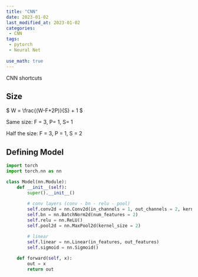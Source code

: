 ```yaml
---
title: "CNN"
date: 2023-01-02
last_modified_at: 2023-01-02
categories:
 - CNN
tags:
 - pytorch
 - Neural Net
 
use_math: true
---
```

CNN shortcuts

## Size

$ W = \frac{(W-F+2P)}{S} + 1 $

Same size: F = 3, P= 1, S= 1

Half the size: F = 3, P = 1, S = 2

## Defining Model


```python
import torch
import torch.nn as nn

class Model(nn.Module):
    def __init__(self):
        super().__init__()
        
        # conv layers (conv - bn - relu - pool)
        self.conv2d = nn.Conv2d(in_channels = 1, out_channels = 2, kernel_size = 3, stride = 1, padding = 1)
        self.bn = nn.BatchNorm2d(num_features = 2)
        self.relu = nn.ReLU()
        self.pool2d = nn.MaxPool2d(kernel_size = 2)

        # linear
        self.linear = nn.Linear(in_features, out_features)
        self.sigmoid = nn.Sigmoid()
        
    def forward(self, x):
        out = x
        return out
```

